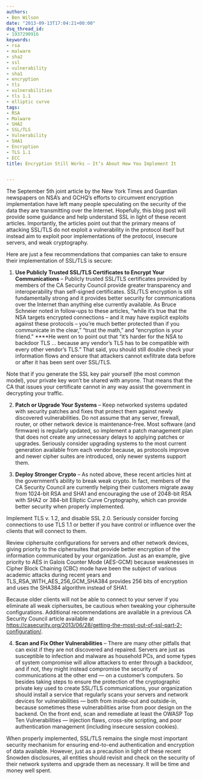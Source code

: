 ```yaml
---
authors:
- Ben Wilson
date: "2013-09-13T17:04:21+00:00"
dsq_thread_id:
- 1937290916
keywords:
- rsa
- malware
- sha2
- ssl
- vulnerability
- sha1
- encryption
- tls
- vulnerabilities
- tls 1.1
- elliptic curve
tags:
- RSA
- Malware
- SHA2
- SSL/TLS
- Vulnerability
- SHA1
- Encryption
- TLS 1.1
- ECC
title: Encryption Still Works – It’s About How You Implement It


---
```

The September 5th joint article by the New York Times and Guardian newspapers on NSA’s and GCHQ’s efforts to circumvent encryption implementation have left many people speculating on the security of the data they are transmitting over the Internet. Hopefully, this blog post will provide some guidance and help understand SSL in light of these recent articles. Importantly, the articles point out that the primary means of attacking SSL/TLS do not exploit a vulnerability in the protocol itself but instead aim to exploit poor implementations of the protocol, insecure servers, and weak cryptography.

Here are just a few recommendations that companies can take to ensure their implementation of SSL/TLS is secure:

1. **Use Publicly Trusted SSL/TLS Certificates to Encrypt Your Communications** – Publicly trusted SSL/TLS certificates provided by members of the CA Security Council provide greater transparency and interoperability than self-signed certificates. SSL/TLS encryption is still fundamentally strong and it provides better security for communications over the Internet than anything else currently available. As Bruce Schneier noted in follow-ups to these articles, “while it’s true that the NSA targets encrypted connections – and it may have explicit exploits against these protocols – you’re much better protected than if you communicate in the clear,” “trust the math,” and “encryption is your friend.” ****He went on to point out that “it’s harder for the NSA to backdoor TLS … because any vendor’s TLS has to be compatible with every other vendor’s TLS.” That said, you should still double check your information flows and ensure that attackers cannot exfiltrate data before or after it has been sent over SSL/TLS.

Note that if you generate the SSL key pair yourself (the most common model), your private key won’t be shared with anyone. That means that the CA that issues your certificate cannot in any way assist the government in decrypting your traffic.

2. **Patch or Upgrade Your Systems** – Keep networked systems updated with security patches and fixes that protect them against newly discovered vulnerabilities. Do not assume that any server, firewall, router, or other network device is maintenance-free. Most software (and firmware) is regularly updated, so implement a patch management plan that does not create any unnecessary delays to applying patches or upgrades. Seriously consider upgrading systems to the most current generation available from each vendor because, as protocols improve and newer cipher suites are introduced, only newer systems support them.

3. **Deploy Stronger Crypto** – As noted above, these recent articles hint at the government’s ability to break weak crypto. In fact, members of the CA Security Council are currently helping their customers migrate away from 1024-bit RSA and SHA1 and encouraging the use of 2048-bit RSA with SHA2 or 384-bit Elliptic Curve Cryptography, which can provide better security when properly implemented.

Implement TLS v. 1.2, and disable SSL 2.0. Seriously consider forcing connections to use TLS 1.1 or better if you have control or influence over the clients that will connect to them.

Review ciphersuite configurations for servers and other network devices, giving priority to the ciphersuites that provide better encryption of the information communicated by your organization. Just as an example, give priority to AES in Galois Counter Mode (AES-GCM) because weaknesses in Cipher Block Chaining (CBC) mode have been the subject of various academic attacks during recent years and TLS\_RSA\_WITH\_AES\_256\_GCM\_SHA384 provides 256 bits of encryption and uses the SHA384 algorithm instead of SHA1.

Because older clients will not be able to connect to your server if you eliminate all weak ciphersuites, be cautious when tweaking your ciphersuite configurations. Additional recommendations are available in a previous CA Security Council article available at <https://casecurity.org/2013/06/28/getting-the-most-out-of-ssl-part-2-configuration/>.

4. **Scan and Fix Other Vulnerabilities** – There are many other pitfalls that can exist if they are not discovered and repaired. Servers are just as susceptible to infection and malware as household PCs, and some types of system compromise will allow attackers to enter through a backdoor, and if not, they might instead compromise the security of communications at the other end — on a customer’s computers. So besides taking steps to ensure the protection of the cryptographic private key used to create SSL/TLS communications, your organization should install a service that regularly scans your servers and network devices for vulnerabilities — both from inside-out and outside-in, because sometimes these vulnerabilities arise from poor design on the backend. On the front end, scan and remediate at least the OWASP Top Ten Vulnerabilities — injection flaws, cross-site scripting, and poor authentication management (including insecure session cookies).

When properly implemented, SSL/TLS remains the single most important security mechanism for ensuring end-to-end authentication and encryption of data available. However, just as a precaution in light of these recent Snowden disclosures, all entities should revisit and check on the security of their network systems and upgrade them as necessary. It will be time and money well spent.